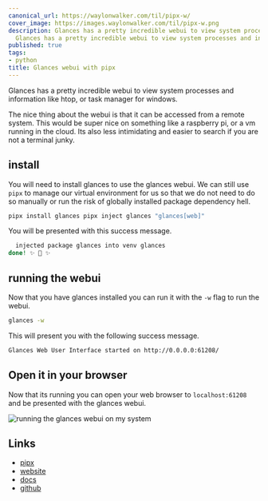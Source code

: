 ```yaml
---
canonical_url: https://waylonwalker.com/til/pipx-w/
cover_image: https://images.waylonwalker.com/til/pipx-w.png
description: Glances has a pretty incredible webui to view system processes and information
  Glances has a pretty incredible webui to view system processes and information Th
published: true
tags:
- python
title: Glances webui with pipx
---
```


Glances has a pretty incredible webui to view system processes and information like htop, or task manager for windows.

The nice thing about the webui is that it can be accessed from a remote system. This would be super nice on something like a raspberry pi, or a vm running in the cloud.  Its also less intimidating and easier to search if you are not a terminal junky.

## install

You will need to install glances to use the glances webui.  We can still use
`pipx` to manage our virtual environment for us so that we do not need to do so
manually or run the risk of globally installed package dependency hell.

``` bash
pipx install glances pipx inject glances "glances[web]"
```

You will be presented with this success message.

``` bash
  injected package glances into venv glances
done! ✨ 🌟 ✨
```

## running the webui

Now that you have glances installed you can run it with the `-w` flag to run the webui.

``` bash
glances -w
```

This will present you with the following success message.

``` bash
Glances Web User Interface started on http://0.0.0.0:61208/
```

## Open it in your browser

Now that its running you can open your web browser to `localhost:61208` and be presented with the glances webui.

![running the glances webui on my system](https://images.waylonwalker.com/glances-w.png)

## Links

* [pipx](https://pypa.github.io/pipx/)
* [website](https://nicolargo.github.io/glances/)
* [docs](https://glances.readthedocs.io/en/latest/index.html)
* [github](https://github.com/nicolargo/glances)